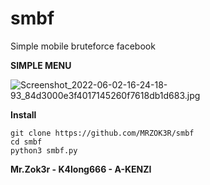 # smbf
Simple mobile bruteforce facebook


**SIMPLE MENU**

![Screenshot_2022-06-02-16-24-18-93_84d3000e3f4017145260f7618db1d683.jpg](https://user-images.githubusercontent.com/96907156/171606377-7912f779-8ee4-4730-8174-547e7a487a7e.jpg)

**Install**
```
git clone https://github.com/MRZOK3R/smbf
cd smbf
python3 smbf.py
```

**Mr.Zok3r - K4long666 - A-KENZI**
